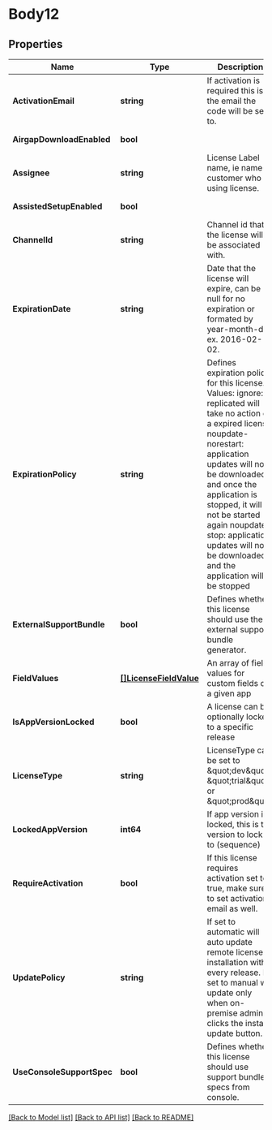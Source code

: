 # Body12

## Properties
Name | Type | Description | Notes
------------ | ------------- | ------------- | -------------
**ActivationEmail** | **string** | If activation is required this is the email the code will be sent to. | [default to null]
**AirgapDownloadEnabled** | **bool** |  | [default to null]
**Assignee** | **string** | License Label name, ie name of customer who is using license. | [default to null]
**AssistedSetupEnabled** | **bool** |  | [default to null]
**ChannelId** | **string** | Channel id that the license will be associated with. | [default to null]
**ExpirationDate** | **string** | Date that the license will expire, can be null for no expiration or formated by year-month-day ex. 2016-02-02. | [default to null]
**ExpirationPolicy** | **string** | Defines expiration policy for this license.  Values: ignore: replicated will take no action on a expired license noupdate-norestart: application updates will not be downloaded, and once the application is stopped, it will not be started again noupdate-stop: application updates will not be downloaded and the application will be stopped | [default to null]
**ExternalSupportBundle** | **bool** | Defines whether this license should use the external support bundle generator. | [optional] [default to null]
**FieldValues** | [**[]LicenseFieldValue**](LicenseFieldValue.md) | An array of field values for custom fields of a given app | [default to null]
**IsAppVersionLocked** | **bool** | A license can be optionally locked to a specific release | [optional] [default to null]
**LicenseType** | **string** | LicenseType can be set to \&quot;dev\&quot;, \&quot;trial\&quot;, or \&quot;prod\&quot; | [default to null]
**LockedAppVersion** | **int64** | If app version is locked, this is the version to lock it to (sequence) | [optional] [default to null]
**RequireActivation** | **bool** | If this license requires activation set to true, make sure to set activation email as well. | [default to null]
**UpdatePolicy** | **string** | If set to automatic will auto update remote license installation with every release. If set to manual will update only when on-premise admin clicks the install update button. | [default to null]
**UseConsoleSupportSpec** | **bool** | Defines whether this license should use support bundle specs from console. | [optional] [default to null]

[[Back to Model list]](../README.md#documentation-for-models) [[Back to API list]](../README.md#documentation-for-api-endpoints) [[Back to README]](../README.md)


